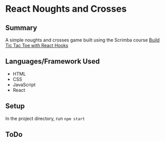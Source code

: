 # React Noughts and Crosses

## Summary
A simple noughts and crosses game built using the Scrimba course [Build Tic Tac Toe with React Hooks](https://scrimba.com)

## Languages/Framework Used
- HTML
- CSS
- JavaScript
- React

## Setup
In the project directory, run `npm start`

## ToDo
